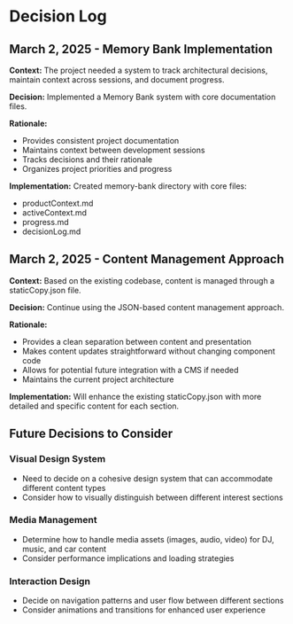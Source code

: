 # Decision Log

## March 2, 2025 - Memory Bank Implementation

**Context:** The project needed a system to track architectural decisions, maintain context across sessions, and document progress.

**Decision:** Implemented a Memory Bank system with core documentation files.

**Rationale:** 
- Provides consistent project documentation
- Maintains context between development sessions
- Tracks decisions and their rationale
- Organizes project priorities and progress

**Implementation:** Created memory-bank directory with core files:
- productContext.md
- activeContext.md
- progress.md
- decisionLog.md

## March 2, 2025 - Content Management Approach

**Context:** Based on the existing codebase, content is managed through a staticCopy.json file.

**Decision:** Continue using the JSON-based content management approach.

**Rationale:**
- Provides a clean separation between content and presentation
- Makes content updates straightforward without changing component code
- Allows for potential future integration with a CMS if needed
- Maintains the current project architecture

**Implementation:** Will enhance the existing staticCopy.json with more detailed and specific content for each section.

## Future Decisions to Consider

### Visual Design System
- Need to decide on a cohesive design system that can accommodate different content types
- Consider how to visually distinguish between different interest sections

### Media Management
- Determine how to handle media assets (images, audio, video) for DJ, music, and car content
- Consider performance implications and loading strategies

### Interaction Design
- Decide on navigation patterns and user flow between different sections
- Consider animations and transitions for enhanced user experience